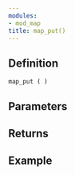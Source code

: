 ```yaml
---
modules:
- mod_map
title: map_put()
---
```


## Definition

    map_put ( )

## Parameters

## Returns

## Example

```
```
